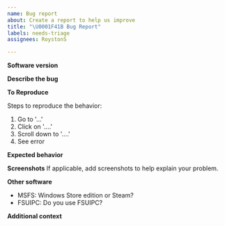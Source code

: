 ```yaml
---
name: Bug report
about: Create a report to help us improve
title: "\U0001F41B Bug Report"
labels: needs-triage
assignees: RoystonS

---
```


<!--
* Please fill out this template with all the relevant information so we can
  understand what's going on and fix the issue. We appreciate bugs filed and PRs
  submitted!
-->

**Software version**
<!-- Please indicate which version of BetterBravoLights you have.
If you don't have the latest version, it's worth giving that a try. -->

**Describe the bug**
<!-- A clear and concise description of what the bug is. -->

**To Reproduce**
<!-- If you can indicate how to reproduce the problem it's much easier to fix! -->
Steps to reproduce the behavior:
1. Go to '...'
2. Click on '....'
3. Scroll down to '....'
4. See error

**Expected behavior**
<!-- A clear and concise description of what you expected to happen. -->

**Screenshots**
If applicable, add screenshots to help explain your problem.

**Other software**
- MSFS: Windows Store edition or Steam?
- FSUIPC: Do you use FSUIPC?

**Additional context**
<!-- Add any other context about the problem here. -->
